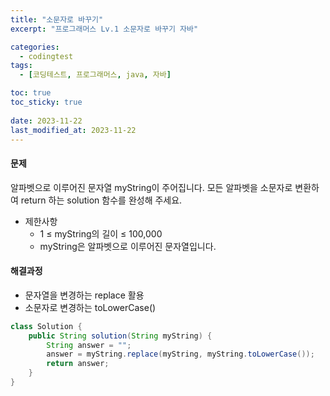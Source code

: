 ```yaml
---
title: "소문자로 바꾸기"
excerpt: "프로그래머스 Lv.1 소문자로 바꾸기 자바"

categories:
  - codingtest
tags:
  - [코딩테스트, 프로그래머스, java, 자바]

toc: true
toc_sticky: true
 
date: 2023-11-22
last_modified_at: 2023-11-22
---
```


#### 문제
알파벳으로 이루어진 문자열 myString이 주어집니다. 모든 알파벳을 소문자로 변환하여 return 하는 solution 함수를 완성해 주세요.

* 제한사항
  * 1 ≤ myString의 길이 ≤ 100,000
  * myString은 알파벳으로 이루어진 문자열입니다.

#### 해결과정
- 문자열을 변경하는 replace 활용
- 소문자로 변경하는 toLowerCase()  

```java
class Solution {
    public String solution(String myString) {
        String answer = "";
        answer = myString.replace(myString, myString.toLowerCase());
        return answer;
    }
}
```